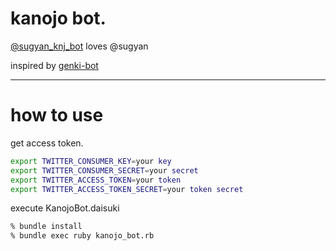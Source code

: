 # kanojo bot.

[@sugyan_knj_bot](https://twitter.com/sugyan_knj_bot) loves @sugyan

inspired by [genki-bot](https://github.com/sugyan/genki-bot)

----

# how to use

get access token.

```sh
export TWITTER_CONSUMER_KEY=your key
export TWITTER_CONSUMER_SECRET=your secret
export TWITTER_ACCESS_TOKEN=your token
export TWITTER_ACCESS_TOKEN_SECRET=your token secret
```

execute KanojoBot.daisuki

```sh
% bundle install
% bundle exec ruby kanojo_bot.rb
```



